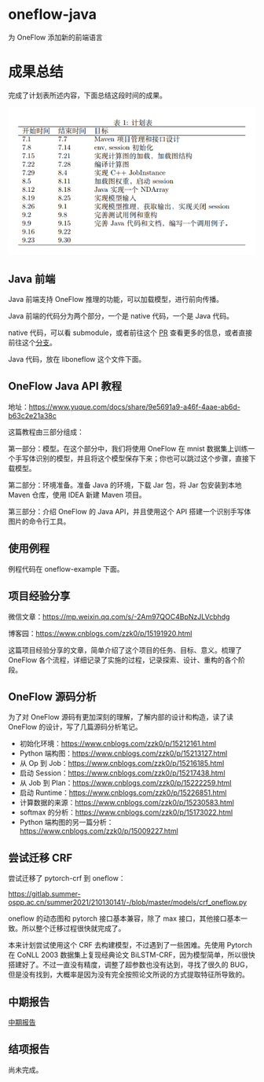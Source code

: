 # oneflow-java

为 OneFlow 添加新的前端语言

# 成果总结

完成了计划表所述内容，下面总结这段时间的成果。

![image.png](./img/image.png)

## Java 前端

Java 前端支持 OneFlow 推理的功能，可以加载模型，进行前向传播。

Java 前端的代码分为两个部分，一个是 native 代码，一个是 Java 代码。

native 代码，可以看 submodule，或者前往这个 [PR](https://github.com/Oneflow-Inc/oneflow/pull/5115) 查看更多的信息，或者直接前往这个[分支](https://github.com/zzk0/oneflow/tree/libOneFlow_java)。

Java 代码，放在 liboneflow 这个文件下面。

## OneFlow Java API 教程

地址：https://www.yuque.com/docs/share/9e5691a9-a46f-4aae-ab6d-b63c2e21a38c

这篇教程由三部分组成：

第一部分：模型。在这个部分中，我们将使用 OneFlow 在 mnist 数据集上训练一个手写体识别的模型，并且将这个模型保存下来；你也可以跳过这个步骤，直接下载模型。

第二部分：环境准备。准备 Java 的环境，下载 Jar 包，将 Jar 包安装到本地 Maven 仓库，使用 IDEA 新建 Maven 项目。

第三部分：介绍 OneFlow 的 Java API，并且使用这个 API 搭建一个识别手写体图片的命令行工具。

## 使用例程

例程代码在 oneflow-example 下面。

## 项目经验分享

微信文章：https://mp.weixin.qq.com/s/-2Am97QOC4BpNzJLVcbhdg

博客园：https://www.cnblogs.com/zzk0/p/15191920.html

这篇项目经验分享的文章，简单介绍了这个项目的任务、目标、意义。梳理了 OneFlow 各个流程，详细记录了实施的过程，记录探索、设计、重构的各个阶段。

## OneFlow 源码分析

为了对 OneFlow 源码有更加深刻的理解，了解内部的设计和构造，读了读 OneFlow 的设计，写了几篇源码分析笔记。

- 初始化环境：https://www.cnblogs.com/zzk0/p/15212161.html
- Python 端构图：https://www.cnblogs.com/zzk0/p/15213127.html
- 从 Op 到 Job：https://www.cnblogs.com/zzk0/p/15216185.html
- 启动 Session：https://www.cnblogs.com/zzk0/p/15217438.html
- 从 Job 到 Plan：https://www.cnblogs.com/zzk0/p/15222259.html
- 启动 Runtime：https://www.cnblogs.com/zzk0/p/15226851.html
- 计算数据的来源：https://www.cnblogs.com/zzk0/p/15230583.html
- softmax 的分析：https://www.cnblogs.com/zzk0/p/15173022.html
- Python 端构图的另一篇分析：https://www.cnblogs.com/zzk0/p/15009227.html

## 尝试迁移 CRF

尝试迁移了 pytorch-crf 到 oneflow：

https://gitlab.summer-ospp.ac.cn/summer2021/210130141/-/blob/master/models/crf_oneflow.py

oneflow 的动态图和 pytorch 接口基本兼容，除了 max 接口，其他接口基本一致。所以整个迁移过程很快就完成了。

本来计划尝试使用这个 CRF 去构建模型，不过遇到了一些困难。先使用 Pytorch 在 CoNLL 2003 数据集上复现经典论文 BiLSTM-CRF，因为模型简单，所以很快搭建好了。不过一直没有精度，调整了超参数也没有达到，寻找了很久的 BUG，但是没有找到，大概率是因为没有完全按照论文所说的方式提取特征所导致的。

## 中期报告

[中期报告](./周泽楷+210130141.pdf)

## 结项报告

尚未完成。
